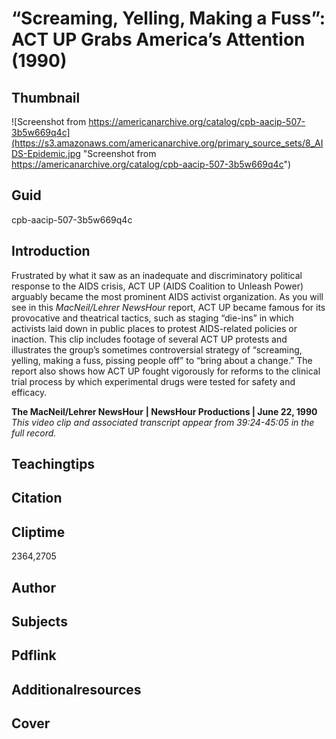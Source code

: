 # “Screaming, Yelling, Making a Fuss”: ACT UP Grabs America’s Attention (1990)

## Thumbnail

![Screenshot from https://americanarchive.org/catalog/cpb-aacip-507-3b5w669q4c](https://s3.amazonaws.com/americanarchive.org/primary_source_sets/8_AIDS-Epidemic.jpg "Screenshot from https://americanarchive.org/catalog/cpb-aacip-507-3b5w669q4c")

## Guid
cpb-aacip-507-3b5w669q4c

## Introduction

Frustrated by what it saw as an inadequate and discriminatory political response to the AIDS crisis, ACT UP (AIDS Coalition to Unleash Power) arguably became the most prominent AIDS activist organization. As you will see in this *MacNeil/Lehrer NewsHour* report, ACT UP became famous for its provocative and theatrical tactics, such as staging “die-ins” in which activists laid down in public places to protest AIDS-related policies or inaction. This clip includes footage of several ACT UP protests and illustrates the group’s sometimes controversial strategy of “screaming, yelling, making a fuss, pissing people off” to “bring about a change.” The report also shows how ACT UP fought vigorously for reforms to the clinical trial process by which experimental drugs were tested for safety and efficacy.  

<b>The MacNeil/Lehrer NewsHour</b>
<b>| NewsHour Productions | June 22, 1990</b>
<i>This video clip and associated transcript appear from 39:24-45:05 in the full record.</i>

## Teachingtips

## Citation

## Cliptime

2364,2705

## Author
## Subjects
## Pdflink
## Additionalresources
## Cover

